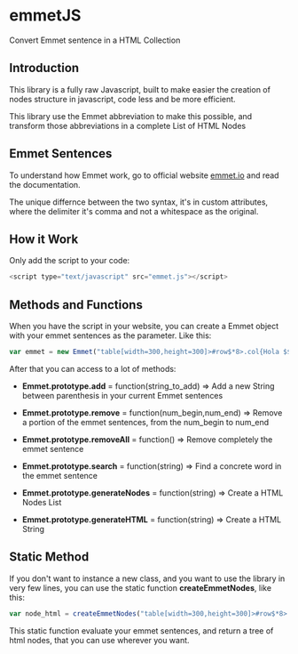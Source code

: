 # emmetJS
Convert Emmet sentence in a HTML Collection
## Introduction
This library is a fully raw Javascript, built to make easier the creation of nodes structure in javascript, code less and be more efficient.

This library use the Emmet abbreviation to make this possible, and transform those abbreviations in a complete List of HTML Nodes

## Emmet Sentences
To understand how Emmet work, go to official website [emmet.io](http://emmet.io/) and read the documentation.

The unique differnce between the two syntax, it's in custom attributes, where the delimiter it's comma and not a whitespace as the original.

## How it Work

Only add the script to your code:

````javascript
<script type="text/javascript" src="emmet.js"></script>
````

## Methods and Functions

When you have the script in your website, you can create a Emmet object with your emmet sentences as the parameter. Like this:

````javascript
var emmet = new Emmet("table[width=300,height=300]>#row$*8>.col{Hola $$$@0}*8");
````

After that you can access to a lot of methods:

+ **Emmet.prototype.add** = function(string_to_add) => Add a new String between parenthesis in your current Emmet sentences

+ **Emmet.prototype.remove** = function(num_begin,num_end) => Remove a portion of the emmet sentences, from the num_begin to num_end

+ **Emmet.prototype.removeAll** = function() => Remove completely the emmet sentence

+ **Emmet.prototype.search** = function(string) => Find a concrete word in the emmet sentence

+ **Emmet.prototype.generateNodes** = function(string) => Create a HTML Nodes List

+ **Emmet.prototype.generateHTML** = function(string) => Create a HTML String

## Static Method

If you don't want to instance a new class, and you want to use the library in very few lines, you can use the static function **createEmmetNodes**, like this:

````javascript
var node_html = createEmmetNodes("table[width=300,height=300]>#row$*8>.col{Hola $$$@0}*8");
````
This static function evaluate your emmet sentences, and return a tree of html nodes, that you can use wherever you want.

